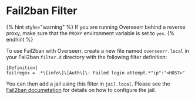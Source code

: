 # Fail2ban Filter

{% hint style="warning" %}
If you are running Overseerr behind a reverse proxy, make sure that the `PROXY` environment variable is set to `yes`.
{% endhint %}

To use Fail2ban with Overseerr, create a new file named `overseerr.local` in your Fail2ban `filter.d` directory with the following filter definition:

```
[Definition]
failregex = .*\[info\]\[Auth\]\: Failed login attempt.*"ip":"<HOST>"
```

You can then add a jail using this filter in `jail.local`.  Please see the [Fail2ban documetation](https://www.fail2ban.org/wiki/index.php/MANUAL_0_8#Jails) for details on how to configure the jail.